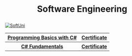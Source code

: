 # <p align="center"> Software Engineering <p>

<a href="https://softuni.bg" title="SoftUni"><img align="center" src="https://cdn.discordapp.com/attachments/747473634762817567/796862210991194152/softuni-code-wizard1.png" border="0" alt="SoftUni"></a>
  
<table align="center">
  <tr>
    <th><a href="https://softuni.bg/trainings/3038/programming-basics-with-c-sharp-july-2020"> Programming Basics with C# </a></th>
    <th><a href="https://softuni.bg/certificates/details/88258/3bb30352"> Certificate</a></th>
  </tr>
  <tr>
    <th><a href="https://softuni.bg/trainings/3135/csharp-fundamentals-september-2020">C# Fundamentals</a></th>
    <th><a href="https://softuni.bg/certificates/details/93992/4eead54a"> Certificate</a></th>
  </tr>
  </table>

